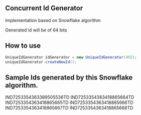 ## Concurrent Id Generator

Implementation based on Snowflake algorithm

Generated id will be of 64 bits

## How to use

```java
UniqueIdGenerator idGenerator = new UniqueIdGenerator(455);
uniqueIdGenerator.createNewId();
```

## Sample Ids generated by this Snowflake algorithm.

IND7253354363389505536TD
IND7253354363418865664TD
IND7253354363418865665TD
IND7253354363418865666TD
IND7253354363418865667TD
IND7253354363418865668TD
